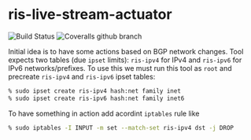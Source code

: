 # ris-live-stream-actuator

![Build Status](https://github.com/benner/ris-live-stream-actuator/actions/workflows/rust.yml/badge.svg)
![Coveralls github branch](https://img.shields.io/coveralls/github/benner/ris-live-stream-actuator/master)

Initial idea is to have some actions based on BGP network changes. Tool expects two tables (due `ipset` limits): `ris-ipv4` for IPv4 and `ris-ipv6` for IPv6 networks/prefixes.
To use this we must run this tool as `root` and precreate `ris-ipv4` and `ris-ipv6` ipset tables:

```sh
% sudo ipset create ris-ipv4 hash:net family inet
% sudo ipset create ris-ipv6 hash:net family inet6
```

To have something in action add acordint `iptables` rule like

```sh
% sudo iptables -I INPUT -m set --match-set ris-ipv4 dst -j DROP
```


